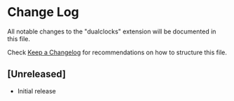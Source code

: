 # Change Log

All notable changes to the "dualclocks" extension will be documented in this file.

Check [Keep a Changelog](http://keepachangelog.com/) for recommendations on how to structure this file.

## [Unreleased]

- Initial release